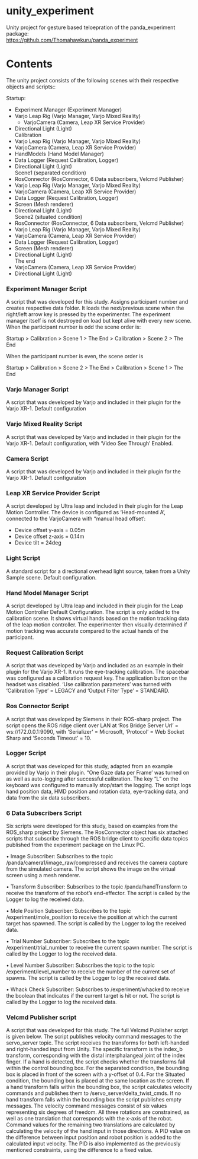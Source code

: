 # unity_experiment
Unity project for gesture based teloepration of the panda_experiment package:  
https://github.com/Thomahawkuru/panda_experiment

# Contents
The unity project consists of the following scenes with their respective objects and scripts::  
  
Startup:   
- Experiment Manager 	(Experiment Manager)
- Varjo Leap Rig 		(Varjo Manager, Varjo Mixed Reality) 
  - VarjoCamera 	(Camera, Leap XR Service Provider)
- Directional Light 		(Light)  
Calibration  
- Varjo Leap Rig		(Varjo Manager, Varjo Mixed Reality)
 - VarjoCamera 	(Camera, Leap XR Service Provider)
 - HandModels	(Hand Model Manager)
- Data Logger		(Request Calibration, Logger)
- Directional Light 		(Light)  
Scene1 (separated condition)  
- RosConnector		(RosConnector, 6 Data subscribers, Velcmd Publisher) 		
- Varjo Leap Rig		(Varjo Manager, Varjo Mixed Reality)
 - VarjoCamera	(Camera, Leap XR Service Provider)
- Data Logger		(Request Calibration, Logger)
- Screen			(Mesh renderer)
- Directional Light 		(Light)  
Scene2 (situated condition)  
- RosConnector		(RosConnector, 6 Data subscribers, Velcmd Publisher)
- Varjo Leap Rig		(Varjo Manager, Varjo Mixed Reality)
 - VarjoCamera	(Camera, Leap XR Service Provider)
- Data Logger		(Request Calibration, Logger)
- Screen			(Mesh renderer)
- Directional Light 		(Light)  
The end  
- VarjoCamera		(Camera, Leap XR Service Provider)
- Directional Light 		(Light)

### Experiment Manager Script
A script that was developed for this study. Assigns participant number and creates respective data folder. It loads the next/previous scene when the right/left arrow key is pressed by the experimenter. The experiment manager itself is not destroyed on load but kept alive with every new scene. When the participant number is odd the scene order is:

Startup > Calibration > Scene 1 > The End > Calibration > Scene 2 > The End

When the participant number is even, the scene order is

Startup > Calibration > Scene 2 > The End > Calibration > Scene 1 > The End

### Varjo Manager Script
A script that was developed by Varjo and included in their plugin for the Varjo XR-1. Default configuration

### Varjo Mixed Reality Script
A script that was developed by Varjo and included in their plugin for the Varjo XR-1. Default configuration, with ‘Video See Through’ Enabled.

### Camera Script
A script that was developed by Varjo and included in their plugin for the Varjo XR-1. Default configuration

### Leap XR Service Provider Script
A script developed by Ultra leap and included in their plugin for the Leap Motion Controller. The device is configured as ‘Head-mounted A’, connected to the VarjoCamera with “manual head offset’:
-	Device offset y-axis 	=	0.05m
-	Device offset z-axis 	= 	0.14m
-	Device tilt		= 	24deg

### Light Script
A standard script for a directional overhead light source, taken from a Unity Sample scene. Default configuration.

### Hand Model Manager Script
A script developed by Ultra leap and included in their plugin for the Leap Motion Controller Default Configuration. The script is only added to the calibration scene. It shows virtual hands based on the motion tracking data of the leap motion controller. The experimenter then visually determined if motion tracking was accurate compared to the actual hands of the participant. 

### Request Calibration Script
A script that was developed by Varjo and included as an example in their plugin for the Varjo XR-1. It runs the eye-tracking calibration. The spacebar was configured as a calibration request key. The application button on the headset was disabled. ‘Use calibration parameters’ was turned with ‘Calibration Type’ = LEGACY and ‘Output Filter Type’ = STANDARD.

### Ros Connector Script
A script that was developed by Siemens in their ROS-sharp project. The script opens the ROS ridge client over LAN at ‘Ros Bridge Server Url’ = ws://172.0.0.1:9090, with ‘Serializer’ = Microsoft, ‘Protocol’ = Web Socket Sharp and ‘Seconds Timeout’ = 10.

### Logger Script 
A script that was developed for this study, adapted from an example provided by Varjo in their plugin. “One Gaze data per Frame’ was turned on as well as auto-logging after successful calibration. The key “L” on the keyboard was configured to manually stop/start the logging. The script logs hand position data, HMD position and rotation data, eye-tracking data, and data from the six data subscribers.

### 6 Data Subscribers Script
Six scripts were developed for this study, based on examples from the ROS_sharp project by Siemens. The RosConnector object has six attached scripts that subscribe through the ROS bridge client to specific data topics published from the experiment package on the Linux PC.  

•	Image Subscriber: Subscribes to the topic /panda/camera1/image_raw/compressed and receives the camera capture from the simulated camera. The script shows the image on the virtual screen using a mesh renderer.

•	Transform Subscriber: Subscribes to the topic /panda/handTransform to receive the transform of the robot’s end-effector. The script is called by the Logger to log the received data.

•	Mole Position Subscriber: Subscribes to the topic /experiment/mole_position to receive the position at which the current target has spawned. The script is called by the Logger to log the received data.

•	Trial Number Subscriber: Subscribes to the topic /experiment/trial_number to receive the current spawn number. The script is called by the Logger to log the received data.

•	Level Number Subscriber: Subscribes the topic to the topic /experiment/level_number to receive the number of the current set of spawns. The script is called by the Logger to log the received data.

•	Whack Check Subscriber: Subscribes to /experiment/whacked to receive the boolean that indicates if the current target is hit or not. The script is called by the Logger to log the received data.

### Velcmd Publisher script
A script that was developed for this study. The full Velcmd Publisher script is given below. The script publishes velocity command messages to the servo_server topic. The script receives the transforms for both left-handed and right-handed input from Unity. The specific transform is the index_b transform, corresponding with the distal interphalangeal joint of the index finger. If a hand is detected, the script checks whether the transforms fall within the control bounding box. For the separated condition, the bounding box is placed in front of the screen with a y-offset of 0.4. For the Situated condition, the bounding box is placed at the same location as the screen. If a hand transform falls within the bounding box, the script calculates velocity commands and publishes them to /servo_server/delta_twist_cmds. If no hand transform falls within the bounding box the script publishes empty messages. The velocity command messages consist of six values representing six degrees of freedom. All three rotations are constrained, as well as one translation that corresponds with the x-axis of the robot. Command values for the remaining two translations are calculated by calculating the velocity of the hand input in those directions.  A PID value on the difference between input position and robot position is added to the calculated input velocity. The PID is also implemented as the previously mentioned constraints, using the difference to a fixed value.

